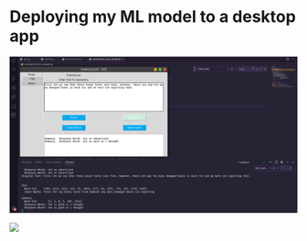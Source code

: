 # Deploying my ML model to a desktop app

![alt text](gui_deploy_result.png)


[![](http://img.youtube.com/vi/xUn74opRswc/0.jpg)](http://www.youtube.com/watch?v=xUn74opRswc "")
